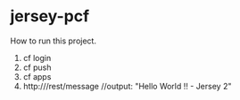 # jersey-pcf
How to run this project.
1. cf login
2. cf push
3. cf apps
4. http://<routes>/rest/message
  //output: "Hello World !! - Jersey 2"
